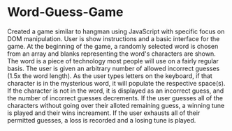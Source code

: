 # Word-Guess-Game

Created a game similar to hangman using JavaScript with specific focus on DOM manipulation.
User is show instructions and a basic interface for the game.
At the beginning of the game, a randomly selected word is chosen from an array and blanks representing the word's characters are shown.
  The word is a piece of technology most people will use on a fairly regular basis.
  The user is given an arbitrary number of allowed incorrect guesses (1.5x the word length).
As the user types letters on the keyboard, if that character is in the mysterious word, it will populate the respective space(s). If the character is not in the word, it is displayed as an incorrect guess, and the number of incorrect guesses decrements.
If the user guesses all of the characters without going over their alloted remaining guess, a winning tune is played and their wins increament. If the user exhausts all of their permitted guesses, a loss is recorded and a losing tune is played.

